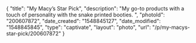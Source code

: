 {
    "title": "My Macy’s Star Pick",
    "description": "My go-to products with a touch of personality with the snake printed booties. ",
    "photoId": "200607872",
    "date_created": "1548845127",
    "date_modified": "1548845845",
    "type": "captivate",
    "layout": "photo",
    "url": "\/p\/my-macys-star-pick\/200607872"
}